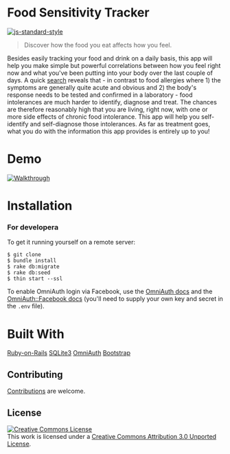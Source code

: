# Food Sensitivity Tracker
[![js-standard-style](https://img.shields.io/badge/code%20style-standard-brightgreen.svg?style=flat)](https://github.com/feross/standard)

> Discover how the food you eat affects how you feel.

Besides easily tracking your food and drink on a daily basis, this app will help you make simple but powerful correlations between how you feel right now and what you've been putting into your body over the last couple of days. A quick [search][0] reveals that - in contrast to food allergies where 1) the symptoms are generally quite acute and obvious and 2) the body's response needs to be tested and confirmed in a laboratory - food intolerances are much harder to identify, diagnose and treat. The chances are therefore reasonably high that you are living, right now, with one or more side effects of chronic food intolerance. This app will help you self-identify and self-diagnose those intolerances. As far as treatment goes, what you do with the information this app provides is entirely up to you!

# Demo

[![Walkthrough](http://img.youtube.com/vi/pNyCDnoKZ8U/0.jpg)](http://www.youtube.com/watch?v=pNyCDnoKZ8U/0)

# Installation

### For developera

To get it running yourself on a remote server:
```
$ git clone
$ bundle install
$ rake db:migrate
$ rake db:seed
$ thin start --ssl
```

To enable OmniAuth login via Facebook, use the [OmniAuth docs][2] and the [OmniAuth::Facebook docs][3] (you'll need to supply your own key and secret in the `.env` file).

# Built With

[Ruby-on-Rails](https://rubyonrails.org/)
[SQLite3](https://www.sqlite.org/index.html)
[OmniAuth](https://github.com/omniauth/omniauth)
[Bootstrap](https://getbootstrap.com/)

## Contributing

[Contributions][4] are welcome.

## License

<a rel="license" href="http://creativecommons.org/licenses/by/3.0/"><img alt="Creative Commons License" style="border-width:0" src="https://i.creativecommons.org/l/by/3.0/80x15.png" /></a><br />This work is licensed under a <a rel="license" href="http://creativecommons.org/licenses/by/3.0/">Creative Commons Attribution 3.0 Unported License</a>.

[0]: https://g.co/kgs/XiHh5w
[1]: https://emanuelbierman.com/food_intolerance_tracker
[2]: https://github.com/omniauth/omniauth#getting-started
[3]: https://github.com/mkdynamic/omniauth-facebook#configuring
[4]: https://github.com/emanuelbierman/food_intolerance_tracker/issues
